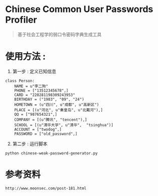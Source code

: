 # Chinese Common User Passwords Profiler
> 基于社会工程学的弱口令密码字典生成工具

# 使用方法 : 
1. 第一步 : 定义已知信息
```
class Person:
    NAME = u"李二狗"
    PHONE = ["13512345678",]
    CARD = "220281198309243953"
    BIRTHDAY = ("1983", "09", "24")
    HOMETOWN = (u"四川", u"成都", u"高新区")
    PLACE = [(u"河北", u"秦皇岛", u"北戴河"),]
    QQ = ["987654321",]
    COMPANY = [(u"腾讯", "tencent"),]
    SCHOOL = [(u"清华大学", u"清华",  "tsinghua")]
    ACCOUNT = ["twodog",]
    PASSWORD = ["old_password",]
```
2. 第二步 : 运行脚本
```
python chinese-weak-password-generator.py
```

# 参考资料
```
http://www.moonsec.com/post-181.html
```
